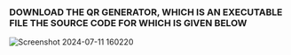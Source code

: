 ### DOWNLOAD THE QR GENERATOR,  WHICH IS AN EXECUTABLE FILE THE SOURCE CODE FOR WHICH IS GIVEN BELOW
![Screenshot 2024-07-11 160220](https://github.com/user-attachments/assets/947f30a4-06d0-44f6-a8d0-dfd9ad78e1f7)
